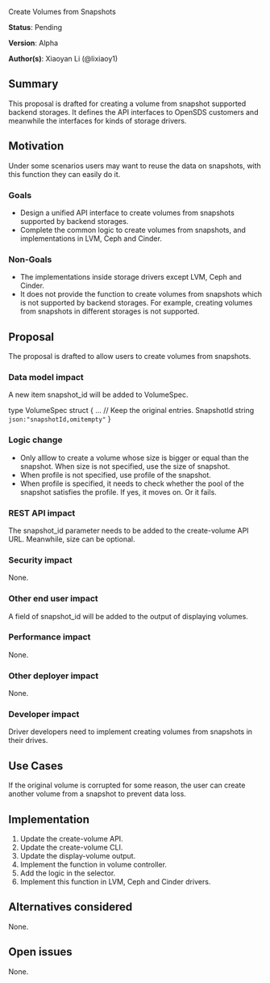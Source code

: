 Create Volumes from Snapshots

**Status**: Pending

**Version**: Alpha

**Author(s)**: Xiaoyan Li (@lixiaoy1)

## Summary

This proposal is drafted for creating a volume from snapshot supported backend storages. It defines the API interfaces to OpenSDS customers and meanwhile the interfaces for kinds of storage drivers.

## Motivation

Under some scenarios users may want to reuse the data on snapshots, with this function they can easily do it.

### Goals

* Design a unified API interface to create volumes from snapshots supported by backend storages.
* Complete the common logic to create volumes from snapshots, and implementations in LVM, Ceph and Cinder.

### Non-Goals

* The implementations inside storage drivers except LVM, Ceph and Cinder.
* It does not provide the function to create volumes from snapshots which is not supported by backend storages. For example, creating volumes from snapshots in different storages is not supported.

## Proposal

The proposal is drafted to allow users to create volumes from snapshots.

### Data model impact

A new item snapshot_id will be added to VolumeSpec.

type VolumeSpec struct {
        ... // Keep the original entries.
        SnapshotId string `json:"snapshotId,omitempty"`
}

### Logic change
* Only alllow to create a volume whose size is bigger or equal than the snapshot. When size is not specified, use the size of snapshot.
* When profile is not specified, use profile of the snapshot.
* When profile is specified, it needs to check whether the pool of the snapshot satisfies the profile. If yes, it moves on. Or it fails.


### REST API impact

The snapshot_id parameter needs to be added to the create-volume API URL. Meanwhile, size can be optional.

### Security impact

None.

### Other end user impact

A field of snapshot_id will be added to the output of displaying volumes.

### Performance impact

None.

### Other deployer impact

None.

### Developer impact

Driver developers need to implement creating volumes from snapshots in their drives.

## Use Cases

If the original volume is corrupted for some reason, the user can create another volume from a snapshot to prevent data loss.

## Implementation

1. Update the create-volume API.
2. Update the create-volume CLI.
3. Update the display-volume output.
4. Implement the function in volume controller.
5. Add the logic in the selector.
6. Implement this function in LVM, Ceph and Cinder drivers.

## Alternatives considered

None.

## Open issues

None.
